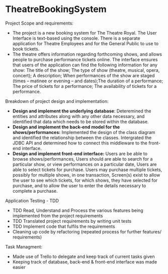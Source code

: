 # TheatreBookingSystem
Project Scope and requirements: 
- The project is a new booking system for The Theatre Royal. The User Interface is text-based using the console. There is a separate application for Theatre Employees and for the General Public to use to book tickets.
- The theatre offers information regarding forthcoming shows, and  allows people to
purchase performance tickets online.
The interface ensures that users of the application can find the following information for
any show: The title of the show; The type of show (theatre, musical, opera, concert); A description; When performances of the show are staged (times – matinee or evening – and dates);The duration of a performance; The price of tickets for a performance; The availability of tickets for a performance.

Breakdown of project design and implementation:
- **Design and implement the underlying database**: Deteremined the entities and attributes along with any other data necessary, and identified that data which needs to be stored within the database.
- **Design and implement the back-end model for the shows/performances:** Implemented the design of the class diagram and identified the relationship between the classes. Intergrated the JDBC API and determined how to connect this middleware to the front-end interface.
- **Design and implement front-end interface:** Users are be able to browse shows/performances, Users should are able to search for a particular show, or view performances on a particular date, Users are able to select tickets for purchase. Users may purchase multiple tickets, possibly for multiple shows, in one transaction,  Screen(s) exist to allow the user to see which tickets, for which shows, they have selected for purchase, and to allow the user to enter the details necessary to complete a purchase.


Application Testing - TDD

- TDD Read, Understand and Process the various features being implemented from the project requirements
- TDD Translated project requirements by writing unit tests 
- TDD Implement code that fulfils the requirements
- Cleaning up code by refactoring (repeated process for further features/ requirements)


Task Managment: 
- Made use of Trello to delegate and keep track of current tasks given 
- Keeping track of database, back-end & front-end interface was made easier 
